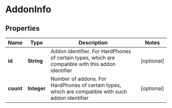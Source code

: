 
# AddonInfo

## Properties
Name | Type | Description | Notes
------------ | ------------- | ------------- | -------------
**id** | **String** | Addon identifier. For HardPhones of certain types, which are compatible with this addon identifier |  [optional]
**count** | **Integer** | Number of addons. For HardPhones of certain types, which are compatible with such addon identifier |  [optional]



